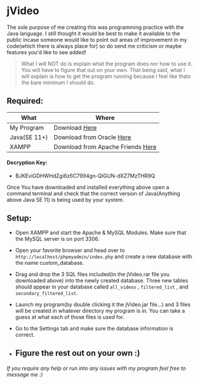 # jVideo
The sole purpose of me creating this was programming practice with the Java language. 
I still thought it would be best to make it available to the public incase someone would like to point out areas of improvement in my code(which there is always place for) so do send me criticism or maybe features you'd like to see added!
>What I will NOT do is explain what the program does nor how to use it. You will have to figure that out on your own. 
>That being said, what I will explain is how to get the program running because I feel like thats the bare minimum I should do.

## Required:
| What | Where |
| ---- | ----- |
| My Program | Download [Here](https://mega.nz/file/60cSRDDQ) |
| Java(SE 11+) | Download from Oracle [Here](https://www.oracle.com/java/technologies/javase-downloads.html) |
| XAMPP | Download from Apache Friends [Here](https://www.apachefriends.org/download.html) |

#### Decryption Key: 
- BJKEviGDHWHdZgi6z6C7994gn-QIGUN-dXZ7MzTHR9Q

Once You have downloaded and installed everything above open a command terminal and check that the correct version of Java(Anything above Java SE 11) is being used by your system.

## Setup:
- Open XAMPP and start the Apache & MySQL Modules. Make sure that the MySQL server is on port 3306.

- Open your favorite browser and head over to ``` http://localhost/phpmyadmin/index.php ``` and create a new database with the name custom_database.

- Drag and drop the 3 SQL files included(in the jVideo.rar file you downloaded above) into the newly created database. Three new tables should appear in your database called ``` all_videos ``` , ``` filtered_list ``` , and ``` secondary_filtered_list ```.

- Launch my program(by double clicking it the jVideo.jar file...) and 3 files will be created in whatever directory my program is in. You can take a guess at what each of those files is used for.

- Go to the Settings tab and make sure the database information is correct.

- ## Figure the rest out on your own :)


###### If you require any help or run into any issues with my program feel free to message me :)
